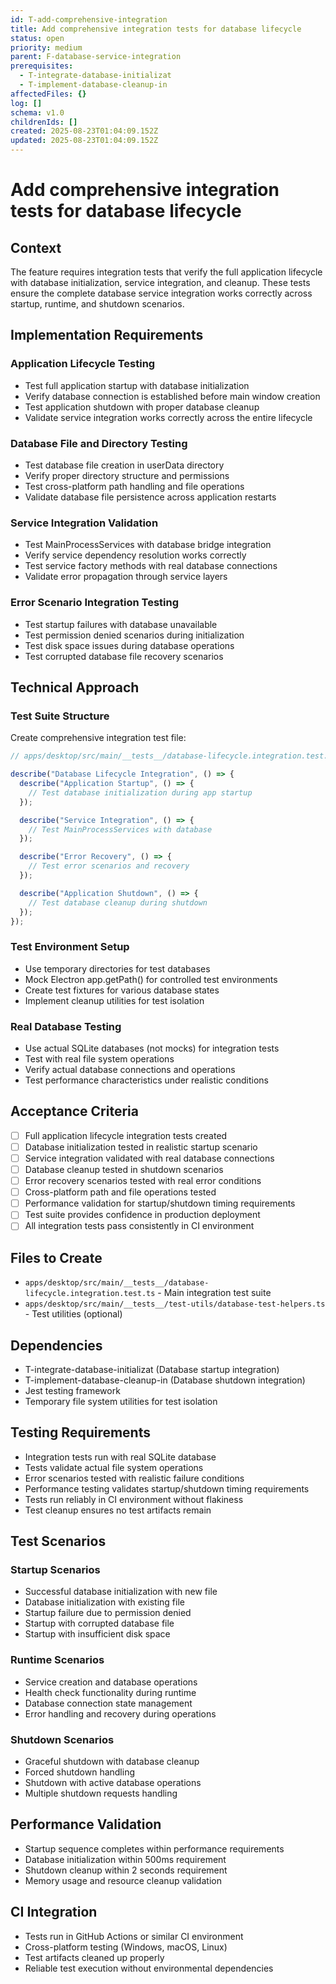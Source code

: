 ```yaml
---
id: T-add-comprehensive-integration
title: Add comprehensive integration tests for database lifecycle
status: open
priority: medium
parent: F-database-service-integration
prerequisites:
  - T-integrate-database-initializat
  - T-implement-database-cleanup-in
affectedFiles: {}
log: []
schema: v1.0
childrenIds: []
created: 2025-08-23T01:04:09.152Z
updated: 2025-08-23T01:04:09.152Z
---
```


# Add comprehensive integration tests for database lifecycle

## Context

The feature requires integration tests that verify the full application lifecycle with database initialization, service integration, and cleanup. These tests ensure the complete database service integration works correctly across startup, runtime, and shutdown scenarios.

## Implementation Requirements

### Application Lifecycle Testing

- Test full application startup with database initialization
- Verify database connection is established before main window creation
- Test application shutdown with proper database cleanup
- Validate service integration works correctly across the entire lifecycle

### Database File and Directory Testing

- Test database file creation in userData directory
- Verify proper directory structure and permissions
- Test cross-platform path handling and file operations
- Validate database file persistence across application restarts

### Service Integration Validation

- Test MainProcessServices with database bridge integration
- Verify service dependency resolution works correctly
- Test service factory methods with real database connections
- Validate error propagation through service layers

### Error Scenario Integration Testing

- Test startup failures with database unavailable
- Test permission denied scenarios during initialization
- Test disk space issues during database operations
- Test corrupted database file recovery scenarios

## Technical Approach

### Test Suite Structure

Create comprehensive integration test file:

```typescript
// apps/desktop/src/main/__tests__/database-lifecycle.integration.test.ts

describe("Database Lifecycle Integration", () => {
  describe("Application Startup", () => {
    // Test database initialization during app startup
  });

  describe("Service Integration", () => {
    // Test MainProcessServices with database
  });

  describe("Error Recovery", () => {
    // Test error scenarios and recovery
  });

  describe("Application Shutdown", () => {
    // Test database cleanup during shutdown
  });
});
```

### Test Environment Setup

- Use temporary directories for test databases
- Mock Electron app.getPath() for controlled test environments
- Create test fixtures for various database states
- Implement cleanup utilities for test isolation

### Real Database Testing

- Use actual SQLite databases (not mocks) for integration tests
- Test with real file system operations
- Verify actual database connections and operations
- Test performance characteristics under realistic conditions

## Acceptance Criteria

- [ ] Full application lifecycle integration tests created
- [ ] Database initialization tested in realistic startup scenario
- [ ] Service integration validated with real database connections
- [ ] Database cleanup tested in shutdown scenarios
- [ ] Error recovery scenarios tested with real error conditions
- [ ] Cross-platform path and file operations tested
- [ ] Performance validation for startup/shutdown timing requirements
- [ ] Test suite provides confidence in production deployment
- [ ] All integration tests pass consistently in CI environment

## Files to Create

- `apps/desktop/src/main/__tests__/database-lifecycle.integration.test.ts` - Main integration test suite
- `apps/desktop/src/main/__tests__/test-utils/database-test-helpers.ts` - Test utilities (optional)

## Dependencies

- T-integrate-database-initializat (Database startup integration)
- T-implement-database-cleanup-in (Database shutdown integration)
- Jest testing framework
- Temporary file system utilities for test isolation

## Testing Requirements

- Integration tests run with real SQLite database
- Tests validate actual file system operations
- Error scenarios tested with realistic failure conditions
- Performance testing validates startup/shutdown timing requirements
- Tests run reliably in CI environment without flakiness
- Test cleanup ensures no test artifacts remain

## Test Scenarios

### Startup Scenarios

- Successful database initialization with new file
- Database initialization with existing file
- Startup failure due to permission denied
- Startup with corrupted database file
- Startup with insufficient disk space

### Runtime Scenarios

- Service creation and database operations
- Health check functionality during runtime
- Database connection state management
- Error handling and recovery during operations

### Shutdown Scenarios

- Graceful shutdown with database cleanup
- Forced shutdown handling
- Shutdown with active database operations
- Multiple shutdown requests handling

## Performance Validation

- Startup sequence completes within performance requirements
- Database initialization within 500ms requirement
- Shutdown cleanup within 2 seconds requirement
- Memory usage and resource cleanup validation

## CI Integration

- Tests run in GitHub Actions or similar CI environment
- Cross-platform testing (Windows, macOS, Linux)
- Test artifacts cleaned up properly
- Reliable test execution without environmental dependencies
